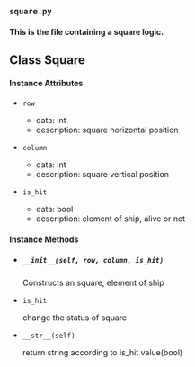 
### ```square.py```
#### This is the file containing a square logic.
## Class Square
#### Instance Attributes
* ```row```
    - data: int
    - description: square horizontal position

* ```column```
    - data: int
    - description: square vertical position

* ```is_hit```
    - data: bool
    - description: element of ship, alive or not

#### Instance Methods
* ##### ```__init__(self, row, column, is_hit)```
  Constructs an square, element of ship
    
* ```is_hit```
  
  change the status of square
    
* ```__str__(self)```
  
  return string according to is_hit value(bool)
